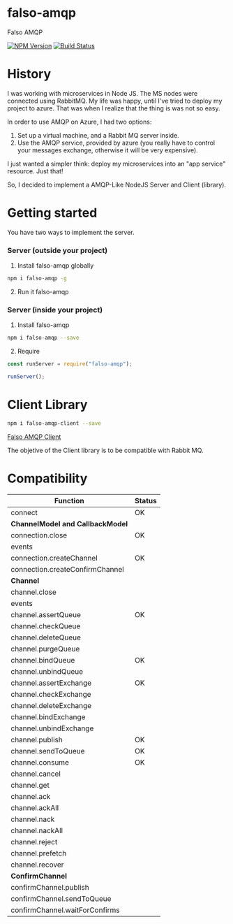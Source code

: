 # falso-amqp
Falso AMQP

[![NPM Version][npm-image]][npm-url]
[![Build Status][travis-image]][travis-url]

# History
I was working with microservices in Node JS. The MS nodes were connected using RabbitMQ. My life was happy, until I've tried to deploy my project to azure.
That was when I realize that the thing is was not so easy.

In order to use AMQP on Azure, I had two options:
1) Set up a virtual machine, and a Rabbit MQ server inside.
2) Use the AMQP service, provided by azure (you really have to control your messages exchange, otherwise it will be very expensive).

I just wanted a simpler think: deploy my microservices into an "app service" resource. Just that!

So, I decided to implement a AMQP-Like NodeJS Server and Client (library).

# Getting started

You have two ways to implement the server.

### Server (outside your project)
1. Install falso-amqp globally
```bash
npm i falso-amqp -g
```
2. Run it
falso-amqp

### Server (inside your project)
1. Install falso-amqp
```bash
npm i falso-amqp --save
```
2. Require
```javascript
const runServer = require("falso-amqp");

runServer();
```

# Client Library

```bash
npm i falso-amqp-client --save
```

[Falso AMQP Client](https://github.com/lcnvdl/falso-amqp-client)

The objetive of the Client library is to be compatible with Rabbit MQ.

# Compatibility

| Function                         |  Status  |
|----------------------------------|----------|
|connect                           |    OK    |
|**ChannelModel and CallbackModel**|          |
|connection.close                  |    OK    |
|events                            |          |
|connection.createChannel          |    OK    |
|connection.createConfirmChannel   |          |
|**Channel**                       |          |
|channel.close                     |          |
|events                            |          |
|channel.assertQueue               |    OK    |
|channel.checkQueue                |          |
|channel.deleteQueue               |          |
|channel.purgeQueue                |          |
|channel.bindQueue                 |    OK    |
|channel.unbindQueue               |          |
|channel.assertExchange            |    OK    |
|channel.checkExchange             |          |
|channel.deleteExchange            |          |
|channel.bindExchange              |          |
|channel.unbindExchange            |          |
|channel.publish                   |    OK    |
|channel.sendToQueue               |    OK    |
|channel.consume                   |    OK    |
|channel.cancel                    |          |
|channel.get                       |          |
|channel.ack                       |          |
|channel.ackAll                    |          |
|channel.nack                      |          |
|channel.nackAll                   |          |
|channel.reject                    |          |
|channel.prefetch                  |          |
|channel.recover                   |          |
|**ConfirmChannel**                |          |
|confirmChannel.publish            |          |
|confirmChannel.sendToQueue        |          |
|confirmChannel.waitForConfirms    |          |



[npm-image]: https://img.shields.io/npm/v/falso-amqp.svg?style=flat-square
[npm-url]: https://npmjs.org/package/falso-amqp
[travis-image]: https://img.shields.io/travis/lcnvdl/falso-amqp/master.svg?style=flat-square
[travis-url]: https://travis-ci.org/lcnvdl/falso-amqp

